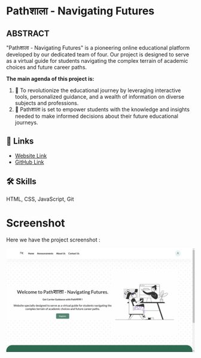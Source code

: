 # Pathशाला - Navigating Futures

##  ABSTRACT
"Pathशाला - Navigating Futures" is a pioneering online educational platform developed by our dedicated team of four. Our project is designed to serve as a virtual guide for students navigating the complex terrain of academic choices and future career paths.

**The main agenda of this project is:**
1. 📝 To revolutionize the educational journey by leveraging interactive tools, personalized guidance, and a wealth of information on diverse subjects and professions.
2. 📝 Pathशाला is set to empower students with the knowledge and insights needed to make informed decisions about their future educational journeys.

## 🔗 Links

 - [Website Link](https://niketgupta06.github.io/PathShala-Navigating_Futures/)
 - [GitHub Link](https://github.com/NiketGupta06/PathShala-Navigating_Futures)

## 🛠 Skills
HTML, CSS, JavaScript, Git

# Screenshot
Here we have the project screenshot :

![screenshot](assests/homepage.png)
